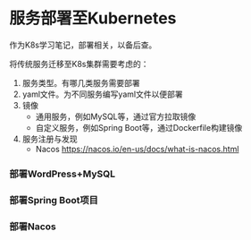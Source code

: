 # 服务部署至Kubernetes

作为K8s学习笔记，部署相关，以备后查。

<!-- more -->

将传统服务迁移至K8s集群需要考虑的：

1. 服务类型。有哪几类服务需要部署
2. yaml文件。为不同服务编写yaml文件以便部署
3. 镜像
   - 通用服务，例如MySQL等，通过官方拉取镜像
   - 自定义服务，例如Spring Boot等，通过Dockerfile构建镜像
4. 服务注册与发现
   - Nacos  https://nacos.io/en-us/docs/what-is-nacos.html 

### 部署WordPress+MySQL



### 部署Spring Boot项目



### 部署Nacos